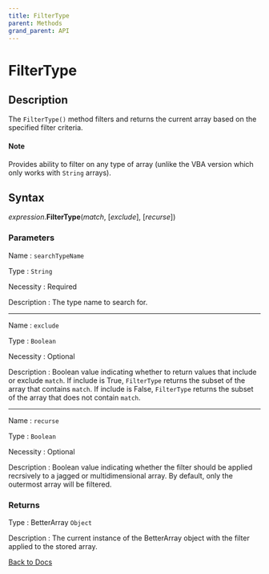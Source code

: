 ```yaml
---
title: FilterType
parent: Methods
grand_parent: API
---
```



# FilterType

## Description
The `FilterType()` method filters and returns the current array based on the specified filter criteria. 

#### Note
Provides ability to filter on any type of array (unlike the VBA version which only works with `String` arrays).

## Syntax

*expression*.**FilterType**(*match*, [*exclude*], [*recurse*])

### Parameters

Name 
: `searchTypeName`

Type
: `String`

Necessity
: Required

Description
: The type name to search for.

---

Name
: `exclude`

Type
: `Boolean`

Necessity
: Optional

Description
: Boolean value indicating whether to return values that include or exclude `match`. If include is True, `FilterType` returns the subset of the array that contains `match`. If include is False, `FilterType` returns the subset of the array that does not contain `match`.

---

Name 
: `recurse`

Type
: `Boolean`

Necessity
: Optional

Description
: Boolean value indicating whether the filter should be applied recrsively to a jagged or multidimensional array. By default, only the outermost array will be filtered.

### Returns

Type
: BetterArray `Object`

Description
: The current instance of the BetterArray object with the filter applied to the stored array. 

[Back to Docs](https://senipah.github.io/VBA-Better-Array/)
